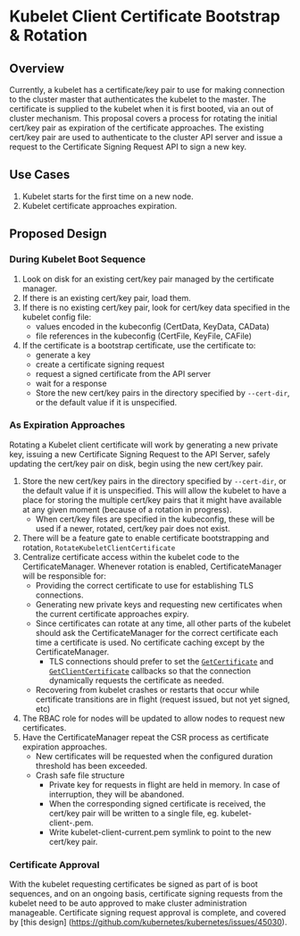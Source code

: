 # Kubelet Client Certificate Bootstrap & Rotation

## Overview

Currently, a kubelet has a certificate/key pair to use for making connection to
the cluster master that authenticates the kubelet to the master. The certificate
is supplied to the kubelet when it is first booted, via an out of cluster
mechanism. This proposal covers a process for rotating the initial cert/key pair
as expiration of the certificate approaches.  The existing cert/key pair are
used to authenticate to the cluster API server and issue a request to the
Certificate Signing Request API to sign a new key.

## Use Cases

1. Kubelet starts for the first time on a new node.
2. Kubelet certificate approaches expiration.

## Proposed Design

### During Kubelet Boot Sequence

1. Look on disk for an existing cert/key pair managed by the certificate
   manager.
1. If there is an existing cert/key pair, load them.
1. If there is no existing cert/key pair, look for cert/key data specified in
   the kubelet config file:
    - values encoded in the kubeconfig (CertData, KeyData, CAData)
    - file references in the kubeconfig (CertFile, KeyFile, CAFile)
1. If the certificate is a bootstrap certificate, use the certificate to:
    - generate a key
    - create a certificate signing request
    - request a signed certificate from the API server
    - wait for a response
    - Store the new cert/key pairs in the directory specified by `--cert-dir`,
      or the default value if it is unspecified.

### As Expiration Approaches

Rotating a Kubelet client certificate will work by generating a new private key,
issuing a new Certificate Signing Request to the API Server, safely updating the
cert/key pair on disk, begin using the new cert/key pair.

1. Store the new cert/key pairs in the directory specified by `--cert-dir`, or the
   default value if it is unspecified. This will allow the kubelet to have a
   place for storing the multiple cert/key pairs that it might have available at
   any given moment (because of a rotation in progress).
    - When cert/key files are specified in the kubeconfig, these will be used if
      a newer, rotated, cert/key pair does not exist.
1. There will be a feature gate to enable certificate bootstrapping and
   rotation, `RotateKubeletClientCertificate`
1. Centralize certificate access within the kubelet code to the
   CertificateManager. Whenever rotation is enabled, CertificateManager will be
   responsible for:
    - Providing the correct certificate to use for establishing TLS connections.
    - Generating new private keys and requesting new certificates when the
      current certificate approaches expiry.
    - Since certificates can rotate at any time, all other parts of the kubelet
      should ask the CertificateManager for the correct certificate each time a
      certificate is used. No certificate caching except by the
      CertificateManager.
        - TLS connections should prefer to set the
          [`GetCertificate`](https://golang.org/pkg/crypto/tls/#Config) and
          [`GetClientCertificate`](https://golang.org/pkg/crypto/tls/#Config)
          callbacks so that the connection dynamically requests the certificate
          as needed.
    - Recovering from kubelet crashes or restarts that occur while certificate
      transitions are in flight (request issued, but not yet signed, etc)
1. The RBAC role for nodes will be updated to allow nodes to request new
   certificates.
1. Have the CertificateManager repeat the CSR process as certificate expiration
   approaches.
    - New certificates will be requested when the configured duration threshold
      has been exceeded.
    - Crash safe file structure
        - Private key for requests in flight are held in memory. In case of
          interruption, they will be abandoned.
        - When the corresponding signed certificate is received, the cert/key
          pair will be written to a single file, eg.
          kubelet-client-<timestamp>.pem.
        - Write kubelet-client-current.pem symlink to point to the new cert/key
          pair.

### Certificate Approval

With the kubelet requesting certificates be signed as part of is boot sequences,
and on an ongoing basis, certificate signing requests from the kubelet need to
be auto approved to make cluster administration manageable. Certificate signing
request approval is complete, and covered by [this design]
(https://github.com/kubernetes/kubernetes/issues/45030).

